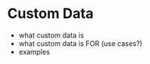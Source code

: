 # Custom Data

<!-- TODO: Section explaining ACF custom data. -->

- what custom data is
- what custom data is FOR (use cases?)
- examples
